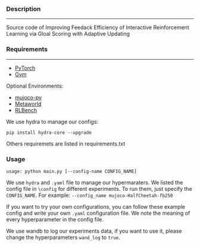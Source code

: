 ### Description
------------
Source code of Improving Feedack Efficiency of Interactive Reinforcement Learning via Gloal Scoring with Adaptive Updating

### Requirements
------------
*   [PyTorch](http://pytorch.org/)
*   [Gym](https://github.com/openai/gym)

Optional Environments:
*   [mujoco-py](https://github.com/openai/mujoco-py)
*   [Metaworld](https://github.com/rlworkgroup/metaworld)
*   [RLBench](https://github.com/stepjam/RLBench)

We use hydra to manage our configs:
```
pip install hydra-core --upgrade
```

Others requiremets are listed in requirements.txt

### Usage

```
usage: python main.py [--config-name CONFIG_NAME]
```

We use `hydra` and `.yaml` file to manage our hypermaraters. We listed the config file in `\config` for different experiments. To run them, just specify the `CONFIG_NAME`. For example: `--config_name mujoco-HalfCheetah-fb250`

If you want to try your own configurations, you can follow these example config and write your own `.yaml` configuration file. We note the meaning of every hyperparameter in the config file.

We use wandb to log our experiments data, if you want to use it, please change the hyperparameters `wand_log` to `true`.

